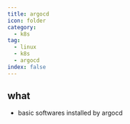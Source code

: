 ```yaml
---
title: argocd
icon: folder
category:
  - k8s
tag:
  - linux
  - k8s
  - argocd
index: false
---
```


## what
* basic softwares installed by argocd

<AutoCatalog />